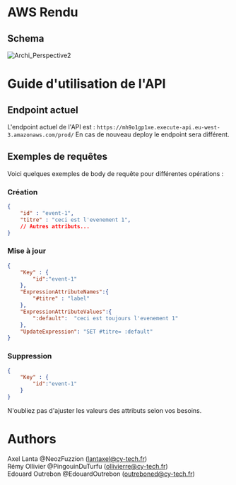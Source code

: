 # AWS Rendu

## Schema

![Archi_Perspective2](https://github.com/exlineo-corp/cy2023-perpective2-aws-PingouinDuTurfu/assets/91423302/addf5700-2c9c-43c0-bb97-6e1c9d246481)

# Guide d'utilisation de l'API

## Endpoint actuel
L'endpoint actuel de l'API est : `https://mh9o1gp1xe.execute-api.eu-west-3.amazonaws.com/prod/`
En cas de nouveau deploy le endpoint sera différent.

## Exemples de requêtes
Voici quelques exemples de body de requête pour différentes opérations :

### Création
```json
{
    "id" : "event-1",
    "titre" : "ceci est l'evenement 1",
    // Autres attributs...
}
```

### Mise à jour
```json
{
    "Key" : {
        "id":"event-1"
    },
    "ExpressionAttributeNames":{
        "#titre" : "label" 
    },
    "ExpressionAttributeValues":{
        ":default":  "ceci est toujours l'evenement 1"
    },
    "UpdateExpression": "SET #titre= :default"
}
```

### Suppression
```json
{
    "Key" : {
        "id":"event-1"
    }
}
```

N'oubliez pas d'ajuster les valeurs des attributs selon vos besoins.

# Authors
Axel Lanta @NeozFuzzion (lantaxel@cy-tech.fr) <br/>
Rémy Ollivier @PingouinDuTurfu (ollivierre@cy-tech.fr) <br/>
Edouard Outrebon @EdouardOutrebon (outreboned@cy-tech.fr) 
